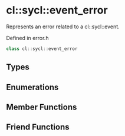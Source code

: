 ---
---
# cl::sycl::event_error

Represents an error related to a cl::sycl::event. 

Defined in error.h

```cpp
class cl::sycl::event_error
```

## Types

## Enumerations

## Member Functions


## Friend Functions

